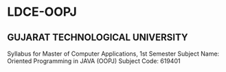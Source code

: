 # LDCE-OOPJ
## GUJARAT TECHNOLOGICAL UNIVERSITY
Syllabus for Master of Computer Applications, 1st Semester
Subject Name: Oriented Programming in JAVA (OOPJ)
Subject Code: 619401
